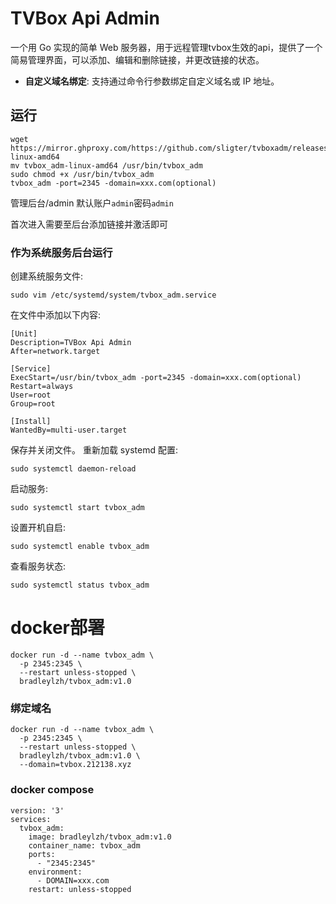 # TVBox Api Admin

一个用 Go 实现的简单 Web 服务器，用于远程管理tvbox生效的api，提供了一个简易管理界面，可以添加、编辑和删除链接，并更改链接的状态。


- **自定义域名绑定**: 支持通过命令行参数绑定自定义域名或 IP 地址。

## 运行

```
wget https://mirror.ghproxy.com/https://github.com/sligter/tvboxadm/releases/latest/download/tvbox_adm-linux-amd64
mv tvbox_adm-linux-amd64 /usr/bin/tvbox_adm
sudo chmod +x /usr/bin/tvbox_adm
tvbox_adm -port=2345 -domain=xxx.com(optional)
```
管理后台/admin
默认账户`admin`密码`admin`

首次进入需要至后台添加链接并激活即可

### 作为系统服务后台运行

创建系统服务文件:
```
sudo vim /etc/systemd/system/tvbox_adm.service
```
在文件中添加以下内容:
```
[Unit]
Description=TVBox Api Admin
After=network.target

[Service]
ExecStart=/usr/bin/tvbox_adm -port=2345 -domain=xxx.com(optional)
Restart=always
User=root
Group=root

[Install]
WantedBy=multi-user.target
```

保存并关闭文件。
重新加载 systemd 配置:
```
sudo systemctl daemon-reload
```
启动服务:
```
sudo systemctl start tvbox_adm
```
设置开机自启:
```
sudo systemctl enable tvbox_adm
```
查看服务状态:
```
sudo systemctl status tvbox_adm
```

# docker部署
```
docker run -d --name tvbox_adm \
  -p 2345:2345 \
  --restart unless-stopped \
  bradleylzh/tvbox_adm:v1.0
```

### 绑定域名
```
docker run -d --name tvbox_adm \
  -p 2345:2345 \
  --restart unless-stopped \
  bradleylzh/tvbox_adm:v1.0 \
  --domain=tvbox.212138.xyz
```

### docker compose
```
version: '3'
services:
  tvbox_adm:
    image: bradleylzh/tvbox_adm:v1.0
    container_name: tvbox_adm
    ports:
      - "2345:2345"
    environment:
      - DOMAIN=xxx.com
    restart: unless-stopped
```
